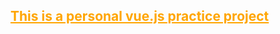 <h2 style="color:orange;text-decoration:underline;">This is a personal vue.js practice project</h2>
